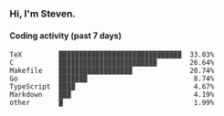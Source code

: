 ### Hi, I'm Steven.

#### Coding activity (past 7 days)
```
TeX         ▓▓▓▓▓▓▓▓▓▓▓▓▓▓▓▓▓▓▓▓▓▓▓▓▓▓▓▓▓▓  33.03%
C           ▓▓▓▓▓▓▓▓▓▓▓▓▓▓▓▓▓▓▓▓▓▓▓▓        26.64%
Makefile    ▓▓▓▓▓▓▓▓▓▓▓▓▓▓▓▓▓▓              20.74%
Go          ▓▓▓▓▓▓▓                          8.74%
TypeScript  ▓▓▓▓                             4.67%
Markdown    ▓▓▓                              4.19%
other       ▓                                1.99%
```
